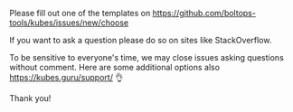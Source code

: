 Please fill out one of the templates on https://github.com/boltops-tools/kubes/issues/new/choose

If you want to ask a question please do so on sites like StackOverflow.

To be sensitive to everyone's time, we may close issues asking questions without comment. Here are some additional options also https://kubes.guru/support/ 👌

Thank you!
